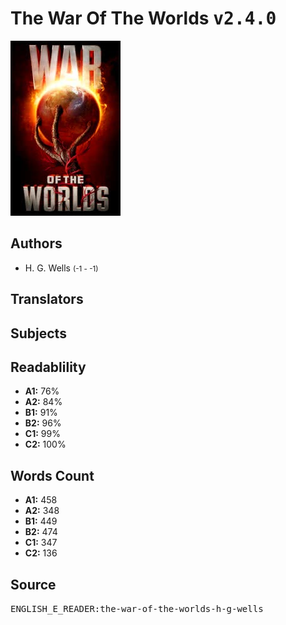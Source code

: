 # The War Of The Worlds <kbd>v2.4.0</kbd>

![](./cover.medium.jpg "")

## Authors


 - H. G. Wells <small>(-1 - -1)</small>

## Translators



## Subjects



## Readablility


 - **A1:** 76%
 - **A2:** 84%
 - **B1:** 91%
 - **B2:** 96%
 - **C1:** 99%
 - **C2:** 100%

## Words Count


 - **A1:** 458
 - **A2:** 348
 - **B1:** 449
 - **B2:** 474
 - **C1:** 347
 - **C2:** 136

## Source


<kbd>ENGLISH_E_READER:the-war-of-the-worlds-h-g-wells</kbd>
